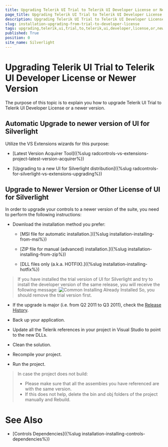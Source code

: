 ```yaml
---
title: Upgrading Telerik UI Trial to Telerik UI Developer License or Newer Version
page_title: Upgrading Telerik UI Trial to Telerik UI Developer License or Newer Version
description: Upgrading Telerik UI Trial to Telerik UI Developer License or Newer Version
slug: installation-upgrading-from-trial-to-developer-license
tags: upgrading,telerik,ui,trial,to,telerik,ui,developer,license,or,newer,version
published: True
position: 0
site_name: Silverlight
---
```


# Upgrading Telerik UI Trial to Telerik UI Developer License or Newer Version

The purpose of this topic is to explain you how to upgrade Telerik UI Trial to Telerik UI Developer License or a newer version.

## Automatic Upgrade to newer version of UI for Silverlight

Utilize the VS Extensions wizards for this purpose:

* [Latest Version Acquirer Tool]({%slug radcontrols-vs-extensions-project-latest-version-acquirer%})

* [Upgrading to a new UI for Silverlight distribution]({%slug radcontrols-for-silverlight-vs-extensions-upgrading%})

## Upgrade to Newer Version or Other License of UI for Silverlight

In order to upgrade your controls to a newer version of the suite, you need to perform the following instructions:

* Download the installation method you prefer:
						
	* [MSI file for automatic installation.]({%slug installation-installing-from-msi%})

	* [ZIP file for manual (advanced) installation.]({%slug installation-installing-from-zip%})

	* [DLL files only (a.k.a. HOTFIX).]({%slug installation-installing-hotfix%})

>If you have installed the trial version of UI for Silverlight and try to install the developer version of the same release, you will receive the following message:
>![Common Installing Already Installed](images/Common_Installing_AlreadyInstalled.png)
>So, you should remove the trial version first.

* If the upgrade is major (i.e. from Q2 2011 to Q3 2011), check the [Release History](http://www.telerik.com/products/silverlight/whats-new.aspx).
					
* Back up your application.

* Update all the Telerik references in your project in Visual Studio to point to the new DLLs.

* Clean the solution.

* Recompile your project.

* Run the project.

>In case the project does not build:          
>* Please make sure that all the assembies you have referenced are with the same version.
>* If this does not help, delete the bin and obj folders of the project manually and Rebuild.
            
# See Also

 * [Controls Dependencies]({%slug installation-installing-controls-dependencies%})
